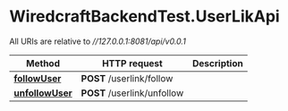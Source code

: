 # WiredcraftBackendTest.UserLikApi

All URIs are relative to *//127.0.0.1:8081/api/v0.0.1*

Method | HTTP request | Description
------------- | ------------- | -------------
[**followUser**](UserLikApi.md#followUser) | **POST** /userlink/follow | 
[**unfollowUser**](UserLikApi.md#unfollowUser) | **POST** /userlink/unfollow | 


